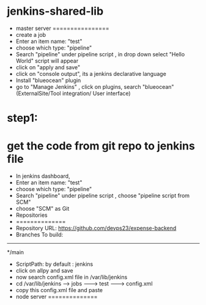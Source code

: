 # jenkins-shared-lib

* master server
================
* create a job
* Enter an item name: "test"
* choose which type: "pipeline"
* Search "pipeline" under pipeline script , in drop down select "Hello World" script will appear
* click on "apply and save"
* click on "console output", its a jenkins declarative language
* Install "blueocean" plugin
* go to "Manage Jenkins" , click on plugins, search "blueocean" (ExternalSite/Tool integration/ User interface)

step1:
======
get the code from git repo to jenkins file
===========================================
* In jenkins dashboard, 
* Enter an item name: "test"
* choose which type: "pipeline"
* Search "pipeline" under pipeline script , choose "pipeline script from SCM"
* choose "SCM" as Git
* Repositories
* ==============
* Repository URL:
https://github.com/devps23/expense-backend
* Branches To build:
------------------
*/main
* ScriptPath: by default : jenkins
* click on allpy and save
* now search config.xml file in /var/lib/jenkins
* cd /var/lib/jenkins --> jobs ---> test ---> config.xml
* copy this config.xml file and paste
* node server
==============